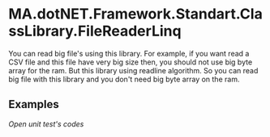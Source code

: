 
# MA.dotNET.Framework.Standart.ClassLibrary.FileReaderLinq
You can read big file's using this library. For example, if you want read a CSV file and this file have very big size then, you should not use big byte array for the ram. But this library using readline algorithm. So you can read big file with this library and you don't need big byte array on the ram.

## Examples

*Open unit test's codes*